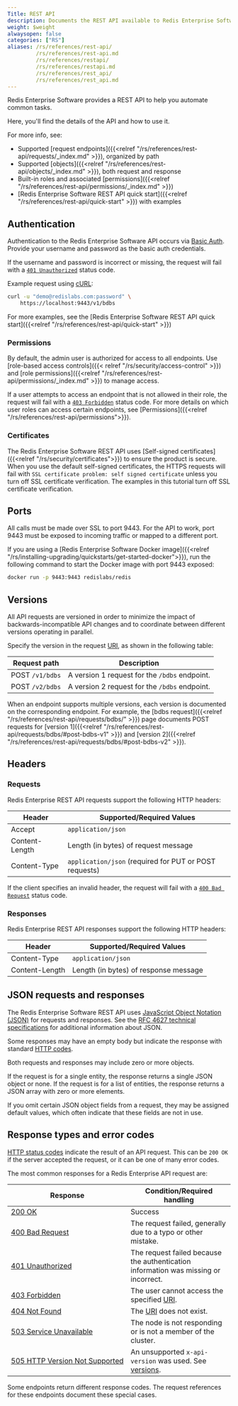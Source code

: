 ```yaml
---
Title: REST API
description: Documents the REST API available to Redis Enterprise Software deployments.
weight: $weight
alwaysopen: false
categories: ["RS"]
aliases: /rs/references/rest-api/
         /rs/references/rest-api.md
         /rs/references/restapi/
         /rs/references/restapi.md
         /rs/references/rest_api/
         /rs/references/rest_api.md
---
```

Redis Enterprise Software provides a REST API to help you automate common tasks.

Here, you'll find the details of the API and how to use it.  

For more info, see:

- Supported [request endpoints]({{<relref "/rs/references/rest-api/requests/_index.md" >}}), organized by path
- Supported [objects]({{<relref "/rs/references/rest-api/objects/_index.md" >}}), both request and response
- Built-in roles and associated [permissions]({{<relref "/rs/references/rest-api/permissions/_index.md" >}})
- [Redis Enterprise Software REST API quick start]({{<relref "/rs/references/rest-api/quick-start" >}}) with examples

## Authentication

Authentication to the Redis Enterprise Software API occurs via [Basic Auth](https://en.wikipedia.org/wiki/Basic_access_authentication). Provide your username and password as the basic auth credentials.

If the username and password is incorrect or missing, the request will fail with a [`401 Unauthorized`](https://www.rfc-editor.org/rfc/rfc9110.html#name-401-unauthorized) status code.

Example request using [cURL](https://curl.se/):

``` bash
curl -u "demo@redislabs.com:password" \
    https://localhost:9443/v1/bdbs
```

For more examples, see the [Redis Enterprise Software REST API quick start]({{<relref "/rs/references/rest-api/quick-start" >}})

### Permissions

By default, the admin user is authorized for access to all endpoints. Use [role-based access controls]({{< relref "/rs/security/access-control" >}}) and [role permissions]({{<relref "/rs/references/rest-api/permissions/_index.md" >}}) to manage access.

If a user attempts to access an endpoint that is not allowed in their role, the request will fail with a [`403 Forbidden`](https://www.rfc-editor.org/rfc/rfc9110.html#name-403-forbidden) status code. For more details on which user roles can access certain endpoints, see [Permissions]({{<relref "/rs/references/rest-api/permissions">}}).

### Certificates

The Redis Enterprise Software REST API uses [Self-signed certificates]({{<relref "/rs/security/certificates">}}) to ensure the product is secure. When you use the default self-signed certificates, the HTTPS requests will fail with `SSL certificate problem: self signed certificate` unless you turn off SSL certificate verification. The examples in this tutorial turn off SSL certificate verification.

## Ports

All calls must be made over SSL to port 9443. For the API to work, port 9443 must be exposed to incoming traffic or mapped to a different port.

If you are using a [Redis Enterprise Software Docker image]({{<relref "/rs/installing-upgrading/quickstarts/get-started-docker">}}), run the following command to start the Docker image with port 9443 exposed:

```sh
docker run -p 9443:9443 redislabs/redis
```

## Versions

All API requests are versioned in order to minimize the impact of backwards-incompatible API changes and to coordinate between different versions operating in parallel.

Specify the version in the request [URI](https://en.wikipedia.org/wiki/Uniform_Resource_Identifier), as shown in the following table:

| Request path | Description |
|--------------|-------------|
| POST `/v1/bdbs` | A version 1 request for the `/bdbs` endpoint. |
| POST `/v2/bdbs` | A version 2 request for the `/bdbs` endpoint. |

When an endpoint supports multiple versions, each version is documented on the corresponding endpoint.  For example, the [bdbs request]({{<relref "/rs/references/rest-api/requests/bdbs/" >}}) page documents POST requests for [version 1]({{<relref "/rs/references/rest-api/requests/bdbs/#post-bdbs-v1" >}}) and [version 2]({{<relref "/rs/references/rest-api/requests/bdbs/#post-bdbs-v2" >}}).

## Headers

### Requests

Redis Enterprise REST API requests support the following HTTP headers:

| Header | Supported/Required Values |
|--------|---------------------------|
| Accept | `application/json` |
| Content-Length | Length (in bytes) of request message |
| Content-Type | `application/json` (required for PUT or POST requests) |

If the client specifies an invalid header, the request will fail with a [`400 Bad Request`](https://www.rfc-editor.org/rfc/rfc9110.html#name-400-bad-request) status code.

### Responses

Redis Enterprise REST API responses support the following HTTP headers:

| Header | Supported/Required Values |
|--------|---------------------------|
| Content-Type | `application/json` |
| Content-Length | Length (in bytes) of response message |

## JSON requests and responses

The Redis Enterprise Software REST API uses [JavaScript Object Notation (JSON)](http://www.json.org) for requests and responses. See the [RFC 4627 technical specifications](http://www.ietf.org/rfc/rfc4627.txt) for additional information about JSON.

Some responses may have an empty body but indicate the response with standard [HTTP codes](https://www.w3.org/Protocols/rfc2616/rfc2616-sec10.html).

Both requests and responses may include zero or more objects.

If the request is for a single entity, the response returns a single JSON object or none. If the request is for a list of entities, the response returns a JSON array with zero or more elements.

If you omit certain JSON object fields from a request, they may be assigned default values, which often indicate that these fields are not in use.

## Response types and error codes

[HTTP status codes](https://www.rfc-editor.org/rfc/rfc9110.html#name-status-codes) indicate the result of an API request. This can be `200 OK` if the server accepted the request, or it can be one of many error codes.

The most common responses for a Redis Enterprise API request are:

| Response | Condition/Required handling |
|----------|-----------------------------|
| [200 OK](https://www.rfc-editor.org/rfc/rfc9110.html#name-200-ok) | Success |
| [400 Bad Request](https://www.rfc-editor.org/rfc/rfc9110.html#name-400-bad-request) | The request failed, generally due to a typo or other mistake. |
| [401 Unauthorized](https://www.rfc-editor.org/rfc/rfc9110.html#name-401-unauthorized) | The request failed because the authentication information was missing or incorrect. |
| [403 Forbidden](https://www.rfc-editor.org/rfc/rfc9110.html#name-403-forbidden) | The user cannot access the specified [URI](https://en.wikipedia.org/wiki/Uniform_Resource_Identifier). |
| [404 Not Found](https://www.rfc-editor.org/rfc/rfc9110.html#name-404-not-found) | The [URI](https://en.wikipedia.org/wiki/Uniform_Resource_Identifier) does not exist. |
| [503 Service Unavailable](https://www.rfc-editor.org/rfc/rfc9110.html#name-503-service-unavailable) | The node is not responding or is not a member of the cluster. |
| [505&nbsp;HTTP&nbsp;Version&nbsp;Not&nbsp;Supported](https://www.rfc-editor.org/rfc/rfc9110.html#name-505-http-version-not-suppor) | An unsupported `x-api-version` was used. See [versions](#versions). |

Some endpoints return different response codes. The request references for these endpoints document these special cases.
